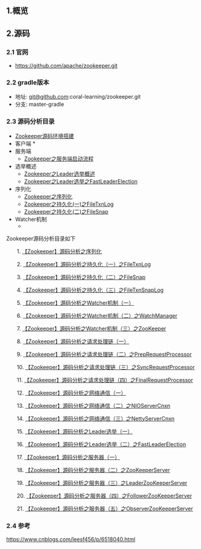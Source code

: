 ## 1.概览

## 2.源码

### 2.1 官网

* https://github.com/apache/zookeeper.git

### 2.2 gradle版本
* 地址: git@github.com:coral-learning/zookeeper.git
* 分支: master-gradle

    
### 2.3 源码分析目录


* [Zookeeper源码环境搭建](Zookeeper源码环境搭建.tny.md)
* 客户端
    * 
* 服务端
    * [Zookeeper之服务端启动流程](Zookeeper之服务端启动流程.md)
* 选举概述
    * [Zookeeper之Leader选举概述](Zookeeper之Leader选举概述.md)
    * [Zookeeper之Leader选举之FastLeaderElection](Zookeeper之Leader选举之FastLeaderElection.md)
* 序列化
    * [Zookeeper之序列化](Zookeeper之序列化.md)
    * [Zookeeper之持久化(一)之FileTxnLog](Zookeeper之持久化(一)之FileTxnLog.md)
    * [Zookeeper之持久化(二)之FileSnap](Zookeeper之持久化(二)之FileSnap.md)
* Watcher机制
    * []()


<div id="cnblogs_post_body" class="blogpost-body ">
    <p>Zookeeper源码分析目录如下</p>
<p>　　1.&nbsp;<a id="cb_post_title_url" class="postTitle2" href="http://www.cnblogs.com/leesf456/p/6278853.html">【Zookeeper】源码分析之序列化</a></p>
<p>　　2.&nbsp;<a id="cb_post_title_url" class="postTitle2" href="http://www.cnblogs.com/leesf456/p/6279956.html">【Zookeeper】源码分析之持久化（一）之FileTxnLog</a></p>
<p>　　3.&nbsp;<a id="cb_post_title_url" class="postTitle2" href="http://www.cnblogs.com/leesf456/p/6285014.html">【Zookeeper】源码分析之持久化（二）之FileSnap</a></p>
<p>　　4.&nbsp;<a id="cb_post_title_url" class="postTitle2" href="http://www.cnblogs.com/leesf456/p/6285703.html">【Zookeeper】源码分析之持久化（三）之FileTxnSnapLog</a></p>
<p>　　5.&nbsp;<a id="cb_post_title_url" class="postTitle2" href="http://www.cnblogs.com/leesf456/p/6286827.html">【Zookeeper】源码分析之Watcher机制（一）</a></p>
<p>　　6.&nbsp;<a id="ArchiveMonth1_Days_ctl00_Entries_TitleUrl_4" class="entrylistItemTitle" href="http://www.cnblogs.com/leesf456/p/6288709.html">【Zookeeper】源码分析之Watcher机制（二）之WatchManager</a></p>
<p>　　7.&nbsp;<a id="ArchiveMonth1_Days_ctl00_Entries_TitleUrl_1" class="entrylistItemTitle" href="http://www.cnblogs.com/leesf456/p/6291004.html">【Zookeeper】源码分析之Watcher机制（三）之ZooKeeper</a></p>
<p>　　8.&nbsp;<a id="ArchiveMonth1_Days_ctl00_Entries_TitleUrl_5" class="entrylistItemTitle" href="http://www.cnblogs.com/leesf456/p/6410793.html">【Zookeeper】源码分析之请求处理链（一）</a></p>
<p>　　9.&nbsp;<a id="ArchiveMonth1_Days_ctl00_Entries_TitleUrl_4" class="entrylistItemTitle" href="http://www.cnblogs.com/leesf456/p/6412843.html">【Zookeeper】源码分析之请求处理链（二）之PrepRequestProcessor</a></p>
<p>　　10.&nbsp;<a id="ArchiveMonth1_Days_ctl00_Entries_TitleUrl_2" class="entrylistItemTitle" href="http://www.cnblogs.com/leesf456/p/6438411.html">【Zookeeper】源码分析之请求处理链（三）之SyncRequestProcessor</a></p>
<p>　　11.&nbsp;<a id="ArchiveMonth1_Days_ctl00_Entries_TitleUrl_1" class="entrylistItemTitle" href="http://www.cnblogs.com/leesf456/p/6472496.html">【Zookeeper】源码分析之请求处理链（四）之FinalRequestProcessor</a></p>
<p>　　12.&nbsp;<a id="ArchiveMonth1_Days_ctl00_Entries_TitleUrl_0" class="entrylistItemTitle" href="http://www.cnblogs.com/leesf456/p/6477815.html">【Zookeeper】源码分析之网络通信（一）</a></p>
<p>　　13.&nbsp;<a id="ArchiveMonth1_Days_ctl00_Entries_TitleUrl_10" class="entrylistItemTitle" href="http://www.cnblogs.com/leesf456/p/6484780.html">【Zookeeper】源码分析之网络通信（二）之NIOServerCnxn</a></p>
<p>　　14.&nbsp;<a id="ArchiveMonth1_Days_ctl00_Entries_TitleUrl_8" class="entrylistItemTitle" href="http://www.cnblogs.com/leesf456/p/6486454.html">【Zookeeper】源码分析之网络通信（三）之NettyServerCnxn</a></p>
<p>　　15.&nbsp;<a id="ArchiveMonth1_Days_ctl00_Entries_TitleUrl_7" class="entrylistItemTitle" href="http://www.cnblogs.com/leesf456/p/6494290.html">【Zookeeper】源码分析之Leader选举（一）</a></p>
<p>　　16.&nbsp;<a id="ArchiveMonth1_Days_ctl00_Entries_TitleUrl_5" class="entrylistItemTitle" href="http://www.cnblogs.com/leesf456/p/6508185.html">【Zookeeper】源码分析之Leader选举（二）之FastLeaderElection</a></p>
<p>　　17.&nbsp;<a id="ArchiveMonth1_Days_ctl00_Entries_TitleUrl_4" class="entrylistItemTitle" href="http://www.cnblogs.com/leesf456/p/6514897.html">【Zookeeper】源码分析之服务器（一）</a></p>
<p>　　18.&nbsp;<a id="ArchiveMonth1_Days_ctl00_Entries_TitleUrl_3" class="entrylistItemTitle" href="http://www.cnblogs.com/leesf456/p/6515105.html">【Zookeeper】源码分析之服务器（二）之ZooKeeperServer</a></p>
<p>　　19.&nbsp;<a id="ArchiveMonth1_Days_ctl00_Entries_TitleUrl_2" class="entrylistItemTitle" href="http://www.cnblogs.com/leesf456/p/6516805.html">【Zookeeper】源码分析之服务器（三）之LeaderZooKeeperServer</a></p>
<p>　　20.&nbsp;<a id="cb_post_title_url" class="postTitle2" href="http://www.cnblogs.com/leesf456/p/6517058.html">【Zookeeper】源码分析之服务器（四）之FollowerZooKeeperServer</a></p>
<p>　　21.&nbsp;<a id="cb_post_title_url" class="postTitle2" href="http://www.cnblogs.com/leesf456/p/6517945.html">【Zookeeper】源码分析之服务器（五）之ObserverZooKeeperServer</a></p>

</div>

### 2.4 参考

https://www.cnblogs.com/leesf456/p/6518040.html